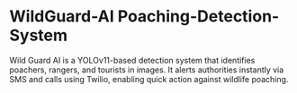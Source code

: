 # WildGuard-AI Poaching-Detection-System
Wild Guard AI is a YOLOv11-based detection system that identifies poachers, rangers, and tourists in images. It alerts authorities instantly via SMS and calls using Twilio, enabling quick action against wildlife poaching.
